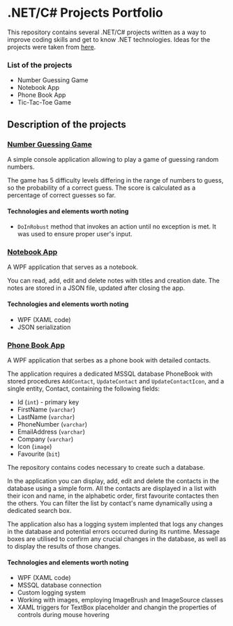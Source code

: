 # .NET/C# Projects Portfolio
This repository contains several .NET/C# projects written as a way to improve coding skills and get to know .NET technologies.
Ideas for the projects were taken from [here](https://dev.to/nerdjfpb/15-c-project-ideas-beginner-to-expert-with-tutorial-iio).

### List of the projects
- Number Guessing Game
- Notebook App
- Phone Book App
- Tic-Tac-Toe Game


## Description of the projects
### [Number Guessing Game](NumberGuessing)
A simple console application allowing to play a game of guessing random numbers.

The game has 5 difficulty levels differing in the range of numbers to guess, so the probability of a correct guess. The score is calculated as a percentage of correct guesses so far.

#### Technologies and elements worth noting
- `DoInRobust` method that invokes an action until no exception is met. It was used to ensure proper user's input.


### [Notebook App](NoteApp)
A WPF application that serves as a notebook.

You can read, add, edit and delete notes with titles and creation date. The notes are stored in a JSON file, updated after closing the app. 

#### Technologies and elements worth noting
- WPF (XAML code)
- JSON serialization


### [Phone Book App](PhoneBook)
A WPF application that serbes as a phone book with detailed contacts.

The application requires a dedicated MSSQL database PhoneBook with stored procedures `AddContact`, `UpdateContact` and `UpdateContactIcon`, and a single entity, Contact, containing the following fields:
- Id (`int`) - primary key
- FirstName (`varchar`)
- LastName (`varchar`)
- PhoneNumber (`varchar`)
- EmailAddress (`varchar`)
- Company (`varchar`)
- Icon (`image`)
- Favourite (`bit`)
  
The repository contains codes necessary to create such a database.

In the application you can display, add, edit and delete the contacts in the database using a simple form. All the contacts are displayed in a list with their icon and name, in the alphabetic order, first favourite contactes then the others. You can filter the list by contact's name dynamically using a dedicated search box. 

The application also has a logging system implented that logs any changes in the database and potential errors occurred during its runtime. Message boxes are utilised to confirm any crucial changes in the database, as well as to display the results of those changes. 

#### Technologies and elements worth noting
- WPF (XAML code)
- MSSQL database connection
- Custom logging system
- Working with images, employing ImageBrush and ImageSource classes
- XAML triggers for TextBox placeholder and changin the properties of controls during mouse hovering
